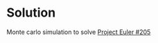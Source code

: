 # Solution
Monte carlo simulation to solve [Project Euler #205](https://projecteuler.net/problem=205)
